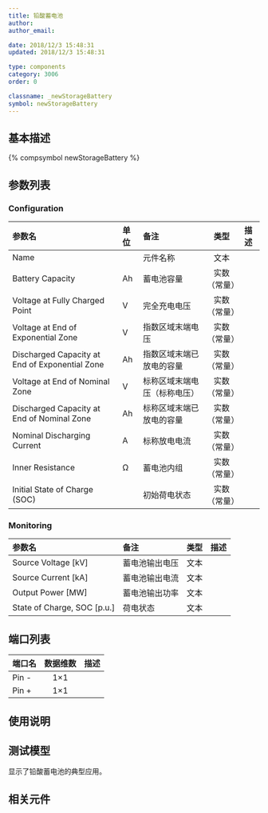 ```yaml
---
title: 铅酸蓄电池
author: 
author_email:

date: 2018/12/3 15:48:31
updated: 2018/12/3 15:48:31

type: components
category: 3006
order: 0

classname: _newStorageBattery
symbol: newStorageBattery
---
```

## 基本描述
{% compsymbol newStorageBattery %}

## 参数列表
### Configuration
| 参数名 | 单位 | 备注 | 类型 | 描述 |
| :--- | :--- | :--- | :--: | :--- |
| Name |  | 元件名称 | 文本 |  |
| Battery Capacity | Ah | 蓄电池容量 | 实数（常量） |  |
| Voltage at Fully Charged Point | V | 完全充电电压 | 实数（常量） |  |
| Voltage at End of Exponential Zone | V | 指数区域末端电压 | 实数（常量） |  |
| Discharged Capacity at End of Exponential Zone | Ah | 指数区域末端已放电的容量 | 实数（常量） |  |
| Voltage at End of Nominal Zone | V | 标称区域末端电压（标称电压） | 实数（常量） |  |
| Discharged Capacity at End of Nominal Zone | Ah | 标称区域末端已放电的容量 | 实数（常量） |  |
| Nominal Discharging Current | A | 标称放电电流 | 实数（常量） |  |
| Inner Resistance | Ω | 蓄电池内组 | 实数（常量） |  |
| Initial State of Charge (SOC) |  | 初始荷电状态 | 实数（常量） |  |

### Monitoring
| 参数名 | 备注 | 类型 | 描述 |
| :--- | :--- | :--: | :--- |
| Source Voltage \[kV\] | 蓄电池输出电压 | 文本 |  |
| Source Current \[kA\] | 蓄电池输出电流 | 文本 |  |
| Output Power \[MW\] | 蓄电池输出功率 | 文本 |  |
| State of Charge, SOC \[p.u.\] | 荷电状态 | 文本 |  |


## 端口列表

| 端口名 | 数据维数 | 描述 |
| :--- | :--:  | :--- |
| Pin - | 1×1 | |                   
| Pin + | 1×1 | |                   

## 使用说明


## 测试模型
[<test name>](<test link>)显示了铅酸蓄电池的典型应用。

## 相关元件


